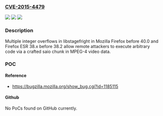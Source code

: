 ### [CVE-2015-4479](https://cve.mitre.org/cgi-bin/cvename.cgi?name=CVE-2015-4479)
![](https://img.shields.io/static/v1?label=Product&message=n%2Fa&color=blue)
![](https://img.shields.io/static/v1?label=Version&message=n%2Fa&color=blue)
![](https://img.shields.io/static/v1?label=Vulnerability&message=n%2Fa&color=brighgreen)

### Description

Multiple integer overflows in libstagefright in Mozilla Firefox before 40.0 and Firefox ESR 38.x before 38.2 allow remote attackers to execute arbitrary code via a crafted saio chunk in MPEG-4 video data.

### POC

#### Reference
- https://bugzilla.mozilla.org/show_bug.cgi?id=1185115

#### Github
No PoCs found on GitHub currently.

